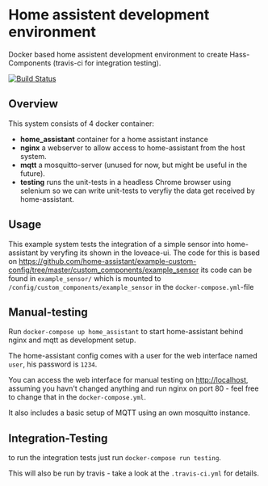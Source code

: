 # Home assistent development environment

Docker based home assistent development environment to create Hass-Components (travis-ci for integration testing).

[![Build Status](https://travis-ci.org/brean/home-assistent-dev-env.svg?branch=master)](https://travis-ci.org/brean/home-assistent-dev-env)

## Overview

This system consists of 4 docker container:

- **home_assistant** container for a home assistant instance
- **nginx** a webserver to allow access to home-assistant from the host system.
- **mqtt** a mosquitto-server (unused for now, but might be useful in the future).
- **testing** runs the unit-tests in a headless Chrome browser using selenium so we can write unit-tests to veryfiy the data get received by home-assistant.

## Usage

This example system tests the integration of a simple sensor into home-assistant by veryfing its shown in the loveace-ui. The code for this is based on <https://github.com/home-assistant/example-custom-config/tree/master/custom_components/example_sensor> its code can be found in `example_sensor/` which is mounted to `/config/custom_components/example_sensor` in the `docker-compose.yml`-file

## Manual-testing

Run `docker-compose up home_assistant` to start home-assistant behind nginx and mqtt as development setup.

The home-assistant config comes with a user for the web interface named `user`, his password is `1234`.

You can access the web interface for manual testing on [http://localhost](http://localhost), assuming you havn't changed anything and run nginx on port 80 - feel free to change that in the `docker-compose.yml`.

It also includes a basic setup of MQTT using an own mosquitto instance.

## Integration-Testing

to run the integration tests just run `docker-compose run testing`.

This will also be run by travis - take a look at the `.travis-ci.yml` for details.

